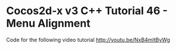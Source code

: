 Cocos2d-x v3 C++ Tutorial 46 - Menu Alignment
=============================================

Code for the following video tutorial http://youtu.be/NxB4mltByWg
